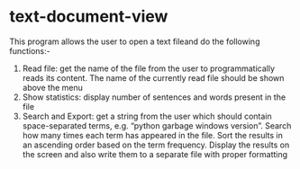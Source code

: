 # text-document-view

This program allows the user to open a text fileand do the following functions:-

1.	Read file: get the name of the file from the user to programmatically reads its content. The name of the currently read file should be shown above the menu
2.	Show statistics: display number of sentences and words present in the file
3.	Search and Export: get a string from the user which should contain space-separated terms, e.g. “python garbage windows version”. Search how many times each term has appeared in the file. Sort the results in an ascending order based on the term frequency. Display the results on the screen and also write them to a separate file with proper formatting
